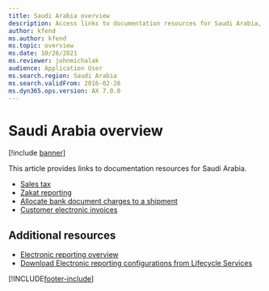 ```yaml
---
title: Saudi Arabia overview
description: Access links to documentation resources for Saudi Arabia, including links that direct to resources about sales tax, Zakat reporting, and electronic invoices.
author: kfend
ms.author: kfend
ms.topic: overview
ms.date: 10/26/2021
ms.reviewer: johnmichalak
audience: Application User
ms.search.region: Saudi Arabia
ms.search.validFrom: 2016-02-28
ms.dyn365.ops.version: AX 7.0.0
---
```


# Saudi Arabia overview

[!include [banner](../../includes/banner.md)]

This article provides links to documentation resources for Saudi Arabia. 

- [Sales tax](../apac/apac-sau-sales-tax.md)
- [Zakat reporting](emea-sau-zakat-reporting.md)
- [Allocate bank document charges to a shipment](../apac/apac-sau-allocate-bank-document-charges-shipment.md)
- [Customer electronic invoices](emea-sau-e-invoices.md)

## Additional resources

- [Electronic reporting overview](../../../fin-ops-core/dev-itpro/analytics/general-electronic-reporting.md)
- [Download Electronic reporting configurations from Lifecycle Services](../../../fin-ops-core/dev-itpro/analytics/download-electronic-reporting-configuration-lcs.md)
<!-- - [Microsoft Dynamics Localization Portal: Australia report (requires CustomerSource account)](https://mbs.microsoft.com/files/customer/AX/Support/supportnews/saudiarabia.html) -->


[!INCLUDE[footer-include](../../../includes/footer-banner.md)]
